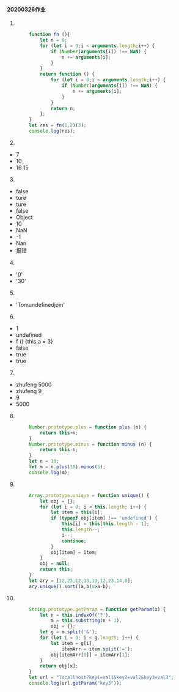#### 20200326作业
1.
```javascript
        function fn (){
            let n = 0;
            for (let i = 0;i < arguments.length;i++) {
                if (Number(arguments[i]) !== NaN) {
                    n += arguments[i];
                }
            }
            return function () {
                for (let i = 0;i < arguments.length;i++) {
                    if (Number(arguments[i]) !== NaN) {
                        n += arguments[i];
                    }
                }
                return n;
            };
        }
        let res = fn(1,2)(3);
        console.log(res);
```

2.
- 7
- 10
- 16  15

3.
- false
- ture
- ture
- false
- Object
- 10
- NaN
- -1
- Nan
- 报错

4.
- '0'
- '30'

5.
- 'Tomundefinedjoin'

6.
- 1
- undefined
- f () {this.a = 3}
- false
- true
- true

7.
- zhufeng   5000
- zhufeng   9
- 9
- 5000

8.
```javascript
        Number.prototype.plus = function plus (n) {
            return this+n;
        }
        Number.prototype.minus = function minus (n) {
            return this-n;
        }
        let n = 10;
        let m = n.plus(10).minus(5);
        console.log(m);
```

9.
```javascript
        Array.prototype.unique = function unique() {
            let obj = {};
            for (let i = 0; i < this.length; i++) {
                let item = this[i];
                if (typeof obj[item] !== 'undefined') {
                    this[i] = this[this.length - 1];
                    this.length--;
                    i--;
                    continue;
                }
                obj[item] = item;
            }
            obj = null;
            return this;
        }
        let ary = [12,23,12,13,13,12,23,14,8];
        ary.unique().sort((a,b)=>a-b);
```

10.
```javascript
		String.prototype.getParam = function getParam(x) {
            let n = this.indexOf('?'),
                m = this.substring(n + 1),
                obj = {};
            let g = m.split('&');
            for (let i = 0; i < g.length; i++) {
                let item = g[i],
                    itemArr = item.split('=');
                obj[itemArr[0]] = itemArr[1];
            }
            return obj[x];
        }
        let url = "locallhost?key1=val1&key2=val2&key3=val3";
        console.log(url.getParam("key3"));
```